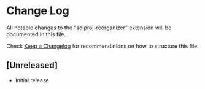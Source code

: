 # Change Log

All notable changes to the "sqlproj-reorganizer" extension will be documented in this file.

Check [Keep a Changelog](http://keepachangelog.com/) for recommendations on how to structure this file.

## [Unreleased]

- Initial release